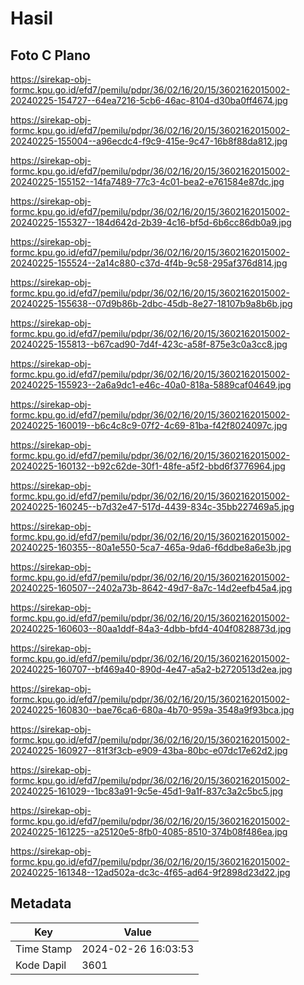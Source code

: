 # Hasil

## Foto C Plano

https://sirekap-obj-formc.kpu.go.id/efd7/pemilu/pdpr/36/02/16/20/15/3602162015002-20240225-154727--64ea7216-5cb6-46ac-8104-d30ba0ff4674.jpg

https://sirekap-obj-formc.kpu.go.id/efd7/pemilu/pdpr/36/02/16/20/15/3602162015002-20240225-155004--a96ecdc4-f9c9-415e-9c47-16b8f88da812.jpg

https://sirekap-obj-formc.kpu.go.id/efd7/pemilu/pdpr/36/02/16/20/15/3602162015002-20240225-155152--14fa7489-77c3-4c01-bea2-e761584e87dc.jpg

https://sirekap-obj-formc.kpu.go.id/efd7/pemilu/pdpr/36/02/16/20/15/3602162015002-20240225-155327--184d642d-2b39-4c16-bf5d-6b6cc86db0a9.jpg

https://sirekap-obj-formc.kpu.go.id/efd7/pemilu/pdpr/36/02/16/20/15/3602162015002-20240225-155524--2a14c880-c37d-4f4b-9c58-295af376d814.jpg

https://sirekap-obj-formc.kpu.go.id/efd7/pemilu/pdpr/36/02/16/20/15/3602162015002-20240225-155638--07d9b86b-2dbc-45db-8e27-18107b9a8b6b.jpg

https://sirekap-obj-formc.kpu.go.id/efd7/pemilu/pdpr/36/02/16/20/15/3602162015002-20240225-155813--b67cad90-7d4f-423c-a58f-875e3c0a3cc8.jpg

https://sirekap-obj-formc.kpu.go.id/efd7/pemilu/pdpr/36/02/16/20/15/3602162015002-20240225-155923--2a6a9dc1-e46c-40a0-818a-5889caf04649.jpg

https://sirekap-obj-formc.kpu.go.id/efd7/pemilu/pdpr/36/02/16/20/15/3602162015002-20240225-160019--b6c4c8c9-07f2-4c69-81ba-f42f8024097c.jpg

https://sirekap-obj-formc.kpu.go.id/efd7/pemilu/pdpr/36/02/16/20/15/3602162015002-20240225-160132--b92c62de-30f1-48fe-a5f2-bbd6f3776964.jpg

https://sirekap-obj-formc.kpu.go.id/efd7/pemilu/pdpr/36/02/16/20/15/3602162015002-20240225-160245--b7d32e47-517d-4439-834c-35bb227469a5.jpg

https://sirekap-obj-formc.kpu.go.id/efd7/pemilu/pdpr/36/02/16/20/15/3602162015002-20240225-160355--80a1e550-5ca7-465a-9da6-f6ddbe8a6e3b.jpg

https://sirekap-obj-formc.kpu.go.id/efd7/pemilu/pdpr/36/02/16/20/15/3602162015002-20240225-160507--2402a73b-8642-49d7-8a7c-14d2eefb45a4.jpg

https://sirekap-obj-formc.kpu.go.id/efd7/pemilu/pdpr/36/02/16/20/15/3602162015002-20240225-160603--80aa1ddf-84a3-4dbb-bfd4-404f0828873d.jpg

https://sirekap-obj-formc.kpu.go.id/efd7/pemilu/pdpr/36/02/16/20/15/3602162015002-20240225-160707--bf469a40-890d-4e47-a5a2-b2720513d2ea.jpg

https://sirekap-obj-formc.kpu.go.id/efd7/pemilu/pdpr/36/02/16/20/15/3602162015002-20240225-160830--bae76ca6-680a-4b70-959a-3548a9f93bca.jpg

https://sirekap-obj-formc.kpu.go.id/efd7/pemilu/pdpr/36/02/16/20/15/3602162015002-20240225-160927--81f3f3cb-e909-43ba-80bc-e07dc17e62d2.jpg

https://sirekap-obj-formc.kpu.go.id/efd7/pemilu/pdpr/36/02/16/20/15/3602162015002-20240225-161029--1bc83a91-9c5e-45d1-9a1f-837c3a2c5bc5.jpg

https://sirekap-obj-formc.kpu.go.id/efd7/pemilu/pdpr/36/02/16/20/15/3602162015002-20240225-161225--a25120e5-8fb0-4085-8510-374b08f486ea.jpg

https://sirekap-obj-formc.kpu.go.id/efd7/pemilu/pdpr/36/02/16/20/15/3602162015002-20240225-161348--12ad502a-dc3c-4f65-ad64-9f2898d23d22.jpg


## Metadata

| Key        | Value               |
| ---------- | ------------------- |
| Time Stamp | 2024-02-26 16:03:53 |
| Kode Dapil | 3601                |



